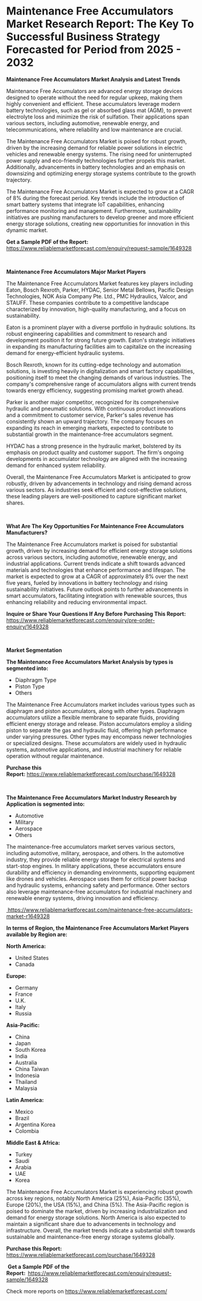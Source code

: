 <p><h1>Maintenance Free Accumulators Market Research Report: The Key To Successful Business Strategy Forecasted for Period from 2025 - 2032</h1></p><p><strong>Maintenance Free Accumulators Market Analysis and Latest Trends</strong></p>
<p><p>Maintenance Free Accumulators are advanced energy storage devices designed to operate without the need for regular upkeep, making them highly convenient and efficient. These accumulators leverage modern battery technologies, such as gel or absorbed glass mat (AGM), to prevent electrolyte loss and minimize the risk of sulfation. Their applications span various sectors, including automotive, renewable energy, and telecommunications, where reliability and low maintenance are crucial.</p><p>The Maintenance Free Accumulators Market is poised for robust growth, driven by the increasing demand for reliable power solutions in electric vehicles and renewable energy systems. The rising need for uninterrupted power supply and eco-friendly technologies further propels this market. Additionally, advancements in battery technologies and an emphasis on downsizing and optimizing energy storage systems contribute to the growth trajectory.</p><p>The Maintenance Free Accumulators Market is expected to grow at a CAGR of 8% during the forecast period. Key trends include the introduction of smart battery systems that integrate IoT capabilities, enhancing performance monitoring and management. Furthermore, sustainability initiatives are pushing manufacturers to develop greener and more efficient energy storage solutions, creating new opportunities for innovation in this dynamic market.</p></p>
<p><strong>Get a Sample PDF of the Report:&nbsp;</strong> <a href="https://www.reliablemarketforecast.com/enquiry/request-sample/1649328?utm_campaign=3344&utm_medium=2&utm_source=Github&utm_content=ia&utm_term=09042025&utm_id=maintenance-free-accumulators">https://www.reliablemarketforecast.com/enquiry/request-sample/1649328</a></p>
<p>&nbsp;</p>
<p><strong>Maintenance Free Accumulators Major Market Players</strong></p>
<p><p>The Maintenance Free Accumulators Market features key players including Eaton, Bosch Rexroth, Parker, HYDAC, Senior Metal Bellows, Pacific Design Technologies, NOK Asia Company Pte. Ltd., PMC Hydraulics, Valcor, and STAUFF. These companies contribute to a competitive landscape characterized by innovation, high-quality manufacturing, and a focus on sustainability.</p><p>Eaton is a prominent player with a diverse portfolio in hydraulic solutions. Its robust engineering capabilities and commitment to research and development position it for strong future growth. Eaton's strategic initiatives in expanding its manufacturing facilities aim to capitalize on the increasing demand for energy-efficient hydraulic systems.</p><p>Bosch Rexroth, known for its cutting-edge technology and automation solutions, is investing heavily in digitalization and smart factory capabilities, positioning itself to meet the changing demands of various industries. The company's comprehensive range of accumulators aligns with current trends towards energy efficiency, suggesting promising market growth ahead.</p><p>Parker is another major competitor, recognized for its comprehensive hydraulic and pneumatic solutions. With continuous product innovations and a commitment to customer service, Parker's sales revenue has consistently shown an upward trajectory. The company focuses on expanding its reach in emerging markets, expected to contribute to substantial growth in the maintenance-free accumulators segment.</p><p>HYDAC has a strong presence in the hydraulic market, bolstered by its emphasis on product quality and customer support. The firm's ongoing developments in accumulator technology are aligned with the increasing demand for enhanced system reliability.</p><p>Overall, the Maintenance Free Accumulators Market is anticipated to grow robustly, driven by advancements in technology and rising demand across various sectors. As industries seek efficient and cost-effective solutions, these leading players are well-positioned to capture significant market shares.</p></p>
<p>&nbsp;</p>
<p><strong>What Are The Key Opportunities For Maintenance Free Accumulators Manufacturers?</strong></p>
<p><p>The Maintenance Free Accumulators market is poised for substantial growth, driven by increasing demand for efficient energy storage solutions across various sectors, including automotive, renewable energy, and industrial applications. Current trends indicate a shift towards advanced materials and technologies that enhance performance and lifespan. The market is expected to grow at a CAGR of approximately 8% over the next five years, fueled by innovations in battery technology and rising sustainability initiatives. Future outlook points to further advancements in smart accumulators, facilitating integration with renewable sources, thus enhancing reliability and reducing environmental impact.</p></p>
<p><strong>Inquire or Share Your Questions If Any Before Purchasing This Report:</strong> <a href="https://www.reliablemarketforecast.com/enquiry/pre-order-enquiry/1649328?utm_campaign=3344&utm_medium=2&utm_source=Github&utm_content=ia&utm_term=09042025&utm_id=maintenance-free-accumulators">https://www.reliablemarketforecast.com/enquiry/pre-order-enquiry/1649328</a></p>
<p>&nbsp;</p>
<p><strong>Market Segmentation</strong></p>
<p><strong>The Maintenance Free Accumulators Market Analysis by types is segmented into:</strong></p>
<p><ul><li>Diaphragm Type</li><li>Piston Type</li><li>Others</li></ul></p>
<p><p>The Maintenance Free Accumulators market includes various types such as diaphragm and piston accumulators, along with other types. Diaphragm accumulators utilize a flexible membrane to separate fluids, providing efficient energy storage and release. Piston accumulators employ a sliding piston to separate the gas and hydraulic fluid, offering high performance under varying pressures. Other types may encompass newer technologies or specialized designs. These accumulators are widely used in hydraulic systems, automotive applications, and industrial machinery for reliable operation without regular maintenance.</p></p>
<p><strong>Purchase this Report:&nbsp;</strong><a href="https://www.reliablemarketforecast.com/purchase/1649328?utm_campaign=3344&utm_medium=2&utm_source=Github&utm_content=ia&utm_term=09042025&utm_id=maintenance-free-accumulators">https://www.reliablemarketforecast.com/purchase/1649328</a></p>
<p>&nbsp;</p>
<p><strong>The Maintenance Free Accumulators Market Industry Research by Application is segmented into:</strong></p>
<p><ul><li>Automotive</li><li>Military</li><li>Aerospace</li><li>Others</li></ul></p>
<p><p>The maintenance-free accumulators market serves various sectors, including automotive, military, aerospace, and others. In the automotive industry, they provide reliable energy storage for electrical systems and start-stop engines. In military applications, these accumulators ensure durability and efficiency in demanding environments, supporting equipment like drones and vehicles. Aerospace uses them for critical power backup and hydraulic systems, enhancing safety and performance. Other sectors also leverage maintenance-free accumulators for industrial machinery and renewable energy systems, driving innovation and efficiency.</p></p>
<p><a href="https://www.reliablemarketforecast.com/maintenance-free-accumulators-market-r1649328?utm_campaign=3344&utm_medium=2&utm_source=Github&utm_content=ia&utm_term=09042025&utm_id=maintenance-free-accumulators">&nbsp;https://www.reliablemarketforecast.com/maintenance-free-accumulators-market-r1649328</a></p>
<p><strong>In terms of Region, the Maintenance Free Accumulators Market Players available by Region are:</strong></p>
<p>
    <p> <strong> North America: </strong>
        <ul>
            <li>United States</li>
            <li>Canada</li>
        </ul>
        </p> 
    <p> <strong> Europe: </strong>
        <ul>
            <li>Germany</li>
            <li>France</li>
            <li>U.K.</li>
            <li>Italy</li>
            <li>Russia</li>
        </ul>
        </p> 
    <p> <strong> Asia-Pacific: </strong>
        <ul>
            <li>China</li>
            <li>Japan</li>
            <li>South Korea</li>
            <li>India</li>
            <li>Australia</li>
            <li>China Taiwan</li>
            <li>Indonesia</li>
            <li>Thailand</li>
            <li>Malaysia</li>
        </ul>
        </p> 
    <p> <strong> Latin America: </strong>
        <ul>
            <li>Mexico</li>
            <li>Brazil</li>
            <li>Argentina Korea</li>
            <li>Colombia</li>
        </ul>
        </p> 
    <p> <strong> Middle East & Africa: </strong>
        <ul>
            <li>Turkey</li>
            <li>Saudi</li>
            <li>Arabia</li>
            <li>UAE</li>
            <li>Korea</li>
        </ul>
    </p>
    </p>
<p><p>The Maintenance Free Accumulators Market is experiencing robust growth across key regions, notably North America (25%), Asia-Pacific (35%), Europe (20%), the USA (15%), and China (5%). The Asia-Pacific region is poised to dominate the market, driven by increasing industrialization and demand for energy storage solutions. North America is also expected to maintain a significant share due to advancements in technology and infrastructure. Overall, the market trends indicate a substantial shift towards sustainable and maintenance-free energy storage systems globally.</p></p>
<p><strong>Purchase this Report: </strong><a href="https://www.reliablemarketforecast.com/purchase/1649328?utm_campaign=3344&utm_medium=2&utm_source=Github&utm_content=ia&utm_term=09042025&utm_id=maintenance-free-accumulators">https://www.reliablemarketforecast.com/purchase/1649328</a></p>
<p>&nbsp;<strong>Get a Sample PDF of the Report:&nbsp;&nbsp;</strong><a href="https://www.reliablemarketforecast.com/enquiry/request-sample/1649328?utm_campaign=3344&utm_medium=2&utm_source=Github&utm_content=ia&utm_term=09042025&utm_id=maintenance-free-accumulators">https://www.reliablemarketforecast.com/enquiry/request-sample/1649328</a></p>
<p><strong></strong></p>
<p>Check more reports on <a href="https://www.reliablemarketforecast.com/?utm_campaign=3344&utm_medium=2&utm_source=Github&utm_content=ia&utm_term=09042025&utm_id=maintenance-free-accumulators">https://www.reliablemarketforecast.com/</a></p>